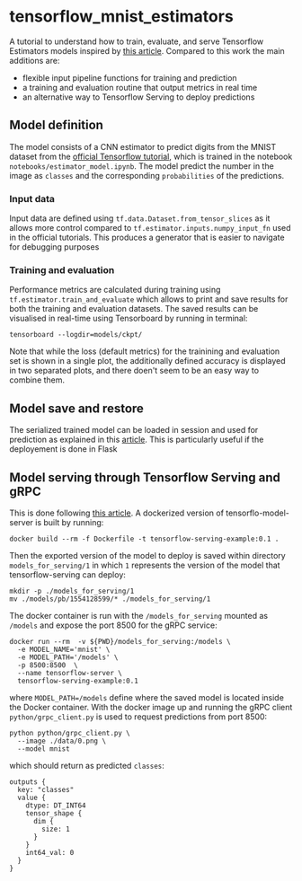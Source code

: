 # tensorflow_mnist_estimators
A tutorial to understand how to train, evaluate, and serve Tensorflow Estimators models inspired by [this article](https://medium.com/@yuu.ishikawa/serving-pre-modeled-and-custom-tensorflow-estimator-with-tensorflow-serving-12833b4be421). Compared to this work the main additions are:
- flexible input pipeline functions for training and prediction
- a training and evaluation routine that output metrics in real time
- an alternative way to Tensorflow Serving to deploy predictions

## Model definition
The model consists of a CNN estimator to predict digits from the MNIST dataset from the [official Tensorflow tutorial](https://www.tensorflow.org/tutorials/estimators/cnn), which is trained in the notebook `notebooks/estimator_model.ipynb`. The model predict the number in the image as `classes` and the corresponding `probabilities` of the predictions.

### Input data
Input data are defined using `tf.data.Dataset.from_tensor_slices` as it allows more control compared to `tf.estimator.inputs.numpy_input_fn` used in the official tutorials. This produces a generator that is easier to navigate for debugging purposes

### Training and evaluation 
Performance metrics are calculated during training using `tf.estimator.train_and_evaluate` which allows to print and save results for both the training and evaluation datasets. The saved results can be visualised in real-time using Tensorboard by running in terminal:
```
tensorboard --logdir=models/ckpt/
```
Note that while the loss (default metrics) for the trainining and evaluation set is shown in a single plot, the additionally defined accuracy is displayed in two separated plots, and there doen't seem to be an easy way to combine them.

## Model save and restore
The serialized trained model can be loaded in session and used for prediction as explained in this [article](https://guillaumegenthial.github.io/serving-tensorflow-estimator.html). This is particularly useful if the deployement is done in Flask

## Model serving through Tensorflow Serving and gRPC
This is done following [this article](https://medium.com/@yuu.ishikawa/serving-pre-modeled-and-custom-tensorflow-estimator-with-tensorflow-serving-12833b4be421). 
A dockerized version of tensorflo-model-server is built by running:
```
docker build --rm -f Dockerfile -t tensorflow-serving-example:0.1 .
```
Then the exported version of the model to deploy is saved within directory `models_for_serving/1` in which `1` represents the version of the model that tensorflow-serving can deploy:
```
mkdir -p ./models_for_serving/1
mv ./models/pb/1554128599/* ./models_for_serving/1
```
The docker container is run with the `/models_for_serving` mounted as `/models` and expose the port 8500 for the gRPC service:
```
docker run --rm  -v ${PWD}/models_for_serving:/models \
  -e MODEL_NAME='mnist' \
  -e MODEL_PATH='/models' \
  -p 8500:8500  \
  --name tensorflow-server \
  tensorflow-serving-example:0.1
```
where `MODEL_PATH=/models` define where the saved model is located inside the Docker container.
With the docker image up and running the gRPC client `python/grpc_client.py` is used to request predictions from port 8500:
```
python python/grpc_client.py \
  --image ./data/0.png \
  --model mnist
```
which should return as predicted `classes`:
```
outputs {
  key: "classes"
  value {
    dtype: DT_INT64
    tensor_shape {
      dim {
        size: 1
      }
    }
    int64_val: 0
  }
}
```
